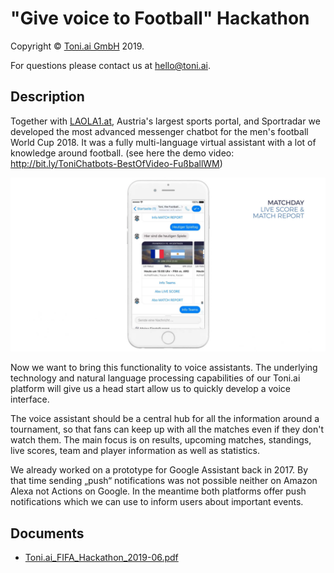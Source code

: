 # "Give voice to Football" Hackathon

Copyright © [Toni.ai GmbH](https://toni.ai) 2019.

For questions please contact us at hello@toni.ai.

## Description

Together with [LAOLA1.at](https://www.laola1.at), Austria's largest sports portal, and Sportradar we developed the most advanced messenger chatbot for the men's football World Cup 2018. It was a fully multi-language virtual assistant with a lot of knowledge around football. (see here the demo video: <http://bit.ly/ToniChatbots-BestOfVideo-FußballWM>)

![Toni Chatbot - Matchday](toni_football_chatbot_worldcup18_matchday.png "Toni Chatbot - Matchday")

Now we want to bring this functionality to voice assistants. The underlying technology and natural language processing capabilities of our Toni.ai platform will give us a head start allow us to quickly develop a voice interface.

The voice assistant should be a central hub for all the information around a tournament, so that fans can keep up with all the matches even if they don't watch them. The main focus is on results, upcoming matches, standings, live scores, team and player information as well as statistics.

We already worked on a prototype for Google Assistant back in 2017. By that time sending „push“ notifications was not possible neither on Amazon Alexa not Actions on Google. In the meantime both platforms offer push notifications which we can use to inform users about important events.

## Documents

* [Toni.ai_FIFA_Hackathon_2019-06.pdf](Toni.ai_FIFA_Hackathon_2019-06.pdf)
